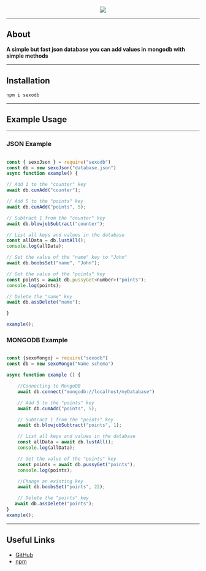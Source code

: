 <div align="center">
<br>

<p>
<img src="https://cdn.discordapp.com/attachments/1068185670574690419/1087415052526682132/logo_preta1.png">
</p>
</div>

---

## About 
**A simple but fast json database you can add values ​​in mongodb with simple methods**

---

## Installation

```sh-session
npm i sexodb
```

---

## Example Usage

---

### JSON Example

```js

const { sexoJson } = require("sexodb")
const db = new sexoJson("database.json")
async function example() {

// Add 1 to the "counter" key
await db.cumAdd("counter");

// Add 5 to the "points" key
await db.cumAdd("points", 5);

// Subtract 1 from the "counter" key
await db.blowjobSubtract("counter");

// List all keys and values in the database
const allData = db.lustAll();
console.log(allData);

// Set the value of the "name" key to "John"
await db.boobsSet("name", "John");

// Get the value of the "points" key
const points = await db.pussyGet<number>("points");
console.log(points);

// Delete the "name" key
await db.assDelete("name");

}

example();
```

### MONGODB Example

```js

const {sexoMongo} = require("sexodb")
const db = new sexoMongo("Name schema")

async function example () {

    //Connecting to MongoDB
    await db.connect("mongodb://localhost/myDatabase")

    // Add 5 to the "points" key
    await db.cumAdd("points", 5);

    // Subtract 1 from the "points" key
    await db.blowjobSubtract("points", 1);

    // List all keys and values in the database
    const allData = await db.lustAll();
    console.log(allData);

    // Get the value of the "points" key
    const points = await db.pussyGet("points");
    console.log(points);

    //Change an existing key
    await db.boobsSet("points", 22);

    // Delete the "points" key
   await db.assDelete("points");
}
example();
```

---

## Useful Links

- [GitHub](https://github.com/Gandalf51/SexoDb)
- [npm](https://www.npmjs.com/package/sexodb)